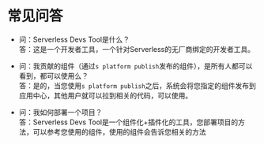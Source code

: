 # 常见问答

- 问：Serverless Devs Tool是什么？   
  答：这是一个开发者工具，一个针对Serverless的无厂商绑定的开发者工具。
  
- 问：我贡献的组件（通过`s platform publish`发布的组件），是所有人都可以看到，都可以使用么？   
  答：是的，当您使用`s platform publish`之后，系统会将您指定的组件发布到应用中心，其他用户就可以拉到相关的代码，可以使用。
  
- 问：我如何部署一个项目？    
  答：Serverless Devs Tool是一个组件化+插件化的工具，您部署项目的方法，可以参考您使用的组件，使用的组件会告诉您相关的方法